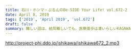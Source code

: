 ```yaml
---
title: 石川・ホンマ・ぶるんのBe-SIDE Your Life! vol.672-2
date: April 8, 2019
tags: ['2019', 'April 2019', 'vol.672']
draft: false
summary: 難しい話は、結局難しいでも、医療進歩は凄いらしいKAGAWA
---
```


http://project-phi.ddo.jp/ishikawa/ishikawa672_2.mp3